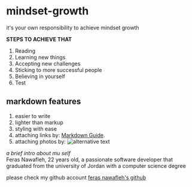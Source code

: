 # mindset-growth

it's your own responsibility to achieve mindset growth

**STEPS TO ACHIEVE THAT**

1. Reading
2. Learning new things
3. Accepting new challenges
4. Sticking to more successful people
5. Believing in yourself
6. Test

## markdown features

1. easier to write
2. lighter than markup
3. styling with ease
4. attaching links by: [Markdown Guide](https://www.markdownguide.org).
5. attaching photos by: ![alternative text](/folder/image/imagename.png)

*a brief intro about mu self*  
Feras Nawafleh, 22 years old, a passionate software developer that graduated from the university of Jordan with a computer science degree

please check my github account [feras nawafleh's github](https://github.com/feras98nawafleh/reading-notes)

